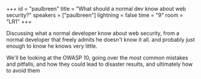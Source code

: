 +++
id = "paulbreen"
title = "What should a normal dev know about web security?"
speakers = ["paulbreen"]
lightning = false
time = "9"
room = "LR1"
+++

Discussing what a normal developer know about web security, from a normal developer that freely admits he doesn't know it all. and probably just enough to know he knows very little.

We'll be looking at the OWASP 10, 
going over the most common mistakes and pitfalls, and how they could lead to disaster results,
and ultimately how to avoid them